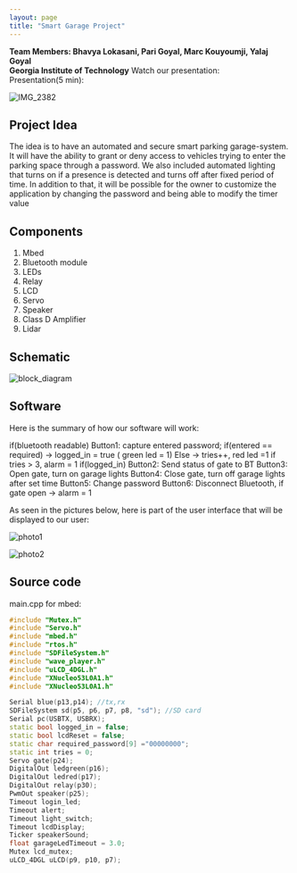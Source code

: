 ```yaml
---
layout: page
title: "Smart Garage Project"
---
```

**Team Members: Bhavya Lokasani, Pari Goyal, Marc Kouyoumji, Yalaj Goyal**  
**Georgia Institute of Technology** 
Watch our presentation:  
Presentation(5 min):

![IMG_2382](/assets/IMG_2382.jpg)

## Project Idea

The idea is to have an automated and secure smart parking garage-system.
It will have the ability to grant or deny access to vehicles trying to enter the parking space through a password. We also included automated lighting
that turns on if a presence is detected and turns off after fixed period of time. In addition to that, it will be possible for the owner to customize 
the application by changing the password and being able to modify the timer value


## Components

1. Mbed
2. Bluetooth module
3. LEDs
4. Relay
5. LCD
6. Servo
7. Speaker
8. Class D Amplifier
9. Lidar


## Schematic 

![block_diagram](/assets/block_diagram.jpg)


## Software

Here is the summary of how our software will work:

if(bluetooth readable)
	Button1: capture entered password;
		if(entered == required) -> logged_in = true ( green led = 1)
		Else -> tries++, red led =1 if tries > 3, alarm = 1
	if(logged_in)
		Button2: Send status of gate to BT
		Button3: Open gate, turn on garage lights
		Button4: Close gate, turn off garage lights after set time
		Button5: Change password
		Button6: Disconnect Bluetooth, if gate open -> alarm = 1
    
As seen in the pictures below, here is part of the user interface that will be displayed to our user:

![photo1](/assets/photo1.jpg)

![photo2](/assets/photo2.jpg)


## Source code

main.cpp for mbed:

```cpp
#include "Mutex.h"
#include "Servo.h"
#include "mbed.h"
#include "rtos.h"
#include "SDFileSystem.h"
#include "wave_player.h"
#include "uLCD_4DGL.h"
#include "XNucleo53L0A1.h"
#include "XNucleo53L0A1.h"

Serial blue(p13,p14); //tx,rx
SDFileSystem sd(p5, p6, p7, p8, "sd"); //SD card
Serial pc(USBTX, USBRX);
static bool logged_in = false;
static bool lcdReset = false;
static char required_password[9] ="00000000";
static int tries = 0;
Servo gate(p24);
DigitalOut ledgreen(p16);
DigitalOut ledred(p17);
DigitalOut relay(p30);
PwmOut speaker(p25);
Timeout login_led;
Timeout alert;
Timeout light_switch;
Timeout lcdDisplay;
Ticker speakerSound;
float garageLedTimeout = 3.0;
Mutex lcd_mutex;
uLCD_4DGL uLCD(p9, p10, p7);
